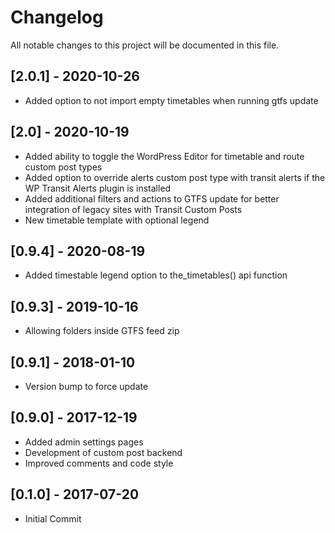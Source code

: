 # Changelog
All notable changes to this project will be documented in this file.

## [2.0.1] - 2020-10-26
- Added option to not import empty timetables when running gtfs update

## [2.0] - 2020-10-19
- Added ability to toggle the WordPress Editor for timetable and route custom post types
- Added option to override alerts custom post type with transit alerts if the WP Transit Alerts plugin is installed 
- Added additional filters and actions to GTFS update for better integration of legacy sites with Transit Custom Posts 
- New timetable template with optional legend

## [0.9.4] - 2020-08-19
- Added timestable legend option to the_timetables() api function

## [0.9.3] - 2019-10-16
- Allowing folders inside GTFS feed zip

## [0.9.1] - 2018-01-10
- Version bump to force update

## [0.9.0] - 2017-12-19
- Added admin settings pages
- Development of custom post backend 
- Improved comments and code style

## [0.1.0] - 2017-07-20
- Initial Commit
